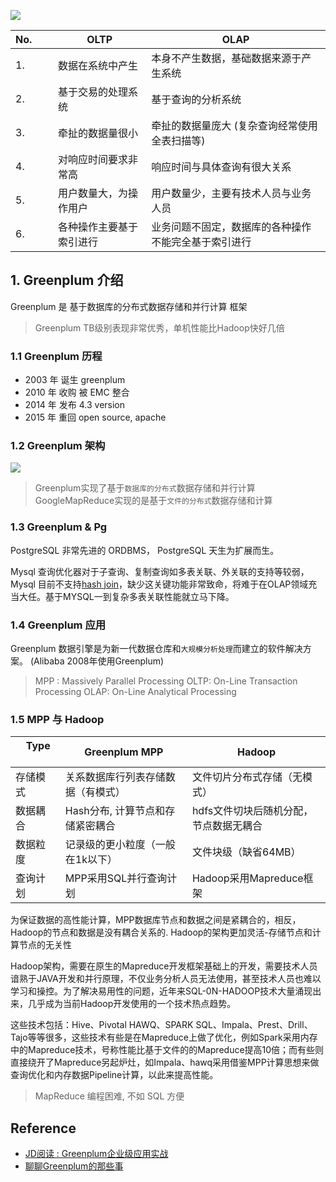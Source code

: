 ![][1.1]

No.&nbsp;&nbsp;&nbsp;&nbsp;&nbsp;&nbsp; | OLTP | OLAP
------- | ------- | -------
1. | 数据在系统中产生 | 本身不产生数据，基础数据来源于产生系统
2. | 基于交易的处理系统 | 基于查询的分析系统
3. | 牵扯的数据量很小 | 牵扯的数据量庞大 (复杂查询经常使用全表扫描等)
4. | 对响应时间要求非常高 | 响应时间与具体查询有很大关系
5. | 用户数量大，为操作用户 | 用户数量少，主要有技术人员与业务人员
6. | 各种操作主要基于索引进行 | 业务问题不固定，数据库的各种操作不能完全基于索引进行

## 1. Greenplum 介绍

Greenplum 是 基于数据库的分布式数据存储和并行计算 框架

> Greenplum TB级别表现非常优秀，单机性能比Hadoop快好几倍

### 1.1 Greenplum 历程

- 2003 年 诞生 greenplum
- 2010 年 收购 被 EMC 整合
- 2014 年 发布 4.3 version
- 2015 年 重回 open source, apache

### 1.2 Greenplum 架构

![][1.2]

> Greenplum实现了基于`数据库的分布式`数据存储和并行计算
> GoogleMapReduce实现的是基于`文件的分布式`数据存储和计算

### 1.3 Greenplum & Pg

PostgreSQL 非常先进的 ORDBMS， PostgreSQL 天生为扩展而生。

Mysql 查询优化器对于子查询、复制查询如多表关联、外关联的支持等较弱，Mysql 目前不支持[hash join][6]，缺少这关键功能非常致命，将难于在OLAP领域充当大任。基于MYSQL一到复杂多表关联性能就立马下降。

### 1.4 Greenplum 应用

Greenplum 数据引擎是为新一代数据仓库和`大规模分析处理`而建立的软件解决方案。 (Alibaba 2008年使用Greenplum)

> MPP : Massively Parallel Processing
> OLTP: On-Line Transaction Processing
> OLAP: On-Line Analytical Processing 

### 1.5 MPP 与 Hadoop

&nbsp;&nbsp;Type &nbsp;&nbsp;&nbsp;&nbsp;&nbsp;&nbsp; | Greenplum MPP | Hadoop
------- | ------- | -------
存储模式 | 关系数据库行列表存储数据（有模式）| 文件切片分布式存储（无模式）
数据耦合 | Hash分布, 计算节点和存储紧密耦合 | hdfs文件切块后随机分配，节点数据无耦合
数据粒度 | 记录级的更小粒度（一般在1k以下）| 文件块级（缺省64MB）
查询计划 | MPP采用SQL并行查询计划 | Hadoop采用Mapreduce框架

为保证数据的高性能计算，MPP数据库节点和数据之间是紧耦合的，相反，Hadoop的节点和数据是没有耦合关系的. Hadoop的架构更加灵活-存储节点和计算节点的无关性

Hadoop架构，需要在原生的Mapreduce开发框架基础上的开发，需要技术人员谙熟于JAVA开发和并行原理，不仅业务分析人员无法使用，甚至技术人员也难以学习和操控。为了解决易用性的问题，近年来SQL-0N-HADOOP技术大量涌现出来，几乎成为当前Hadoop开发使用的一个技术热点趋势。

这些技术包括：Hive、Pivotal HAWQ、SPARK SQL、Impala、Prest、Drill、Tajo等等很多，这些技术有些是在Mapreduce上做了优化，例如Spark采用内存中的Mapreduce技术，号称性能比基于文件的的Mapreduce提高10倍；而有些则直接绕开了Mapreduce另起炉灶，如Impala、hawq采用借鉴MPP计算思想来做查询优化和内存数据Pipeline计算，以此来提高性能。

> MapReduce 编程困难, 不如 SQL 方便


## Reference

- [JD阅读 : Greenplum企业级应用实战][4]
- [聊聊Greenplum的那些事][5]

[1.1]: /tools/images/greenplum/greenplum-1.1.png
[1.2]: /tools/images/greenplum/greenplum-1.2.png
[1.3]: /tools/images/greenplum/greenplum-1.4.png
[4]: https://cread.jd.com/read/startRead.action?bookId=30189846&readType=1
[5]: http://dbaplus.cn/news-21-341-1.html
[6]: https://en.wikipedia.org/wiki/Hash_join
